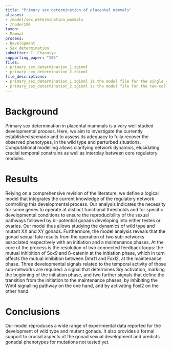 ```yaml
---
title: "Primary sex determination of placental mammals"
aliases:
- /model/sex_determination_mammals
- /node/196
taxon: 
- Mammal
process: 
- Development
- Sex determination
submitter: C. Chaouiya
supporting_paper: "195"
files: 
- primary_sex_determination_1.zginml
- primary_sex_determination_2.zginml
file_descriptions: 
- primary_sex_determination_1.zginml is the model file for the single cell network
- primary_sex_determination_2.zginml is the model file for the two-cell network
---
```



# Background

Primary sex determination in placental mammals is a very well studied
developmental process. Here, we aim to investigate the currently established
scenario and to assess its adequacy to fully recover the observed phenotypes,
in the wild type and perturbed situations. Computational modelling allows
clarifying network dynamics, elucidating crucial temporal constrains as well
as interplay between core regulatory modules.


# Results

Relying on a comprehensive revision of the literature, we define a logical
model that integrates the current knowledge of the regulatory network
controlling this developmental process. Our analysis indicates the necessity
for some genes to operate at distinct functional thresholds and for specific
developmental conditions to ensure the reproducibility of the sexual pathways
followed by bi-potential gonads developing into either testes or ovaries. Our
model thus allows studying the dynamics of wild type and mutant XX and XY
gonads. Furthermore, the model analysis reveals that the gonad sexual fate
results from the operation of two sub-networks associated respectively with an
initiation and a maintenance phases. At the core of the process is the
resolution of two connected feedback loops: the mutual inhibition of Sox9 and
ß-catenin at the initiation phase, which in turn affects the mutual inhibition
between Dmrt1 and Foxl2, at the maintenance phase. Three developmental signals
related to the temporal activity of those sub-networks are required: a signal
that determines Sry activation, marking the beginning of the initiation phase,
and two further signals that define the transition from the initiation to the
maintenance phases, by inhibiting the Wnt4 signalling pathway on the one hand,
and by activating Foxl2 on the other hand.


# Conclusions

Our model reproduces a wide range of experimental data reported for the
development of wild type and mutant gonads. It also provides a formal support
to crucial aspects of the gonad sexual development and predicts gonadal
phenotypes for mutations not tested yet.


